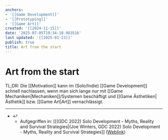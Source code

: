 ```yaml
---
anchors:
- '[[Game Development]]'
- '[[Prototyping]]'
- '[[Game Art]]'
created: '[[2024-11-15]]'
date: '2025-07-05T19:34:10.983516'
last updated: '[[2025-01-23]]'
publish: true
title: Art from the start
---
```


# Art from the start

TL;DR: Die [[Motivation]] kann im (Solo/Indie) [[Game Development]] schnell nachlassen, wenn man sich lange *nur* mit [[Game Mechaniken|Mechaniken]]/Systemen beschäftigt und [[Game Ästhetiken|Ästhetik]] bzw. [[Game Art|Art]] vernachlässigt.

---

- ↩
	- Aufgegriffen in: [[(GDC 2022) Solo Development - Myths, Reality and Survival Strategies|(Joe Winters, GDC 2022) Solo Development - Myths, Reality and Survival Strategies]] ([Weblink](https://www.youtube.com/watch?v=YaUdstkv1RE))